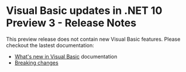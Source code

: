 # Visual Basic updates in .NET 10 Preview 3 - Release Notes

This preview release does not contain new Visual Basic features. Please checkout the lastest documentation:

- [What's new in Visual Basic](https://learn.microsoft.com/dotnet/visual-basic/whats-new/) documentation
- [Breaking changes](https://learn.microsoft.com/dotnet/visual-basic/whats-new/breaking-changes)
